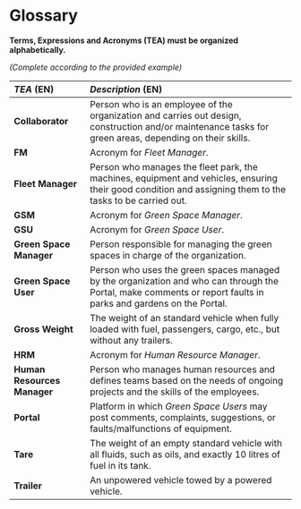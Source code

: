 # Glossary

**Terms, Expressions and Acronyms (TEA) must be organized alphabetically.**

_(Complete according to the provided example)_

| **_TEA_** (EN)              | **_Description_** (EN)                                                                                                                                          |                                       
|:----------------------------|:----------------------------------------------------------------------------------------------------------------------------------------------------------------|
| **Collaborator**            | Person who is an employee of the organization and carries out design, construction and/or maintenance tasks for green areas, depending on their skills.         |
| **FM**                      | Acronym for _Fleet Manager_.                                                                                                                                    |
| **Fleet Manager**           | Person who manages the fleet park, the machines, equipment and vehicles, ensuring their good condition and assigning them to the tasks to be carried out.       |
| **GSM**                     | Acronym for _Green Space Manager_.                                                                                                                              |
| **GSU**                     | Acronym for _Green Space User_.                                                                                                                                 |
| **Green Space Manager**     | Person responsible for managing the green spaces in charge of the organization.                                                                                 |
| **Green Space User**        | Person who uses the green spaces managed by the organization and who can through the Portal, make comments or report faults in parks and gardens on the Portal. |
| **Gross Weight**            | The weight of an standard vehicle when fully loaded with fuel, passengers, cargo, etc., but without any trailers.                                               |
| **HRM**                     | Acronym for _Human Resource Manager_.                                                                                                                           |
| **Human Resources Manager** | Person who manages human resources and defines teams based on the needs of ongoing projects and the skills of the employees.                                    |
| **Portal**                  | Platform in which _Green Space Users_ may post comments, complaints, suggestions, or faults/malfunctions of equipment.                                          |
| **Tare**                    | The weight of an empty standard vehicle with all fluids, such as oils, and exactly 10 litres of fuel in its tank.                                               |
| **Trailer**                 | An unpowered vehicle towed by a powered vehicle.                                                                                                                |